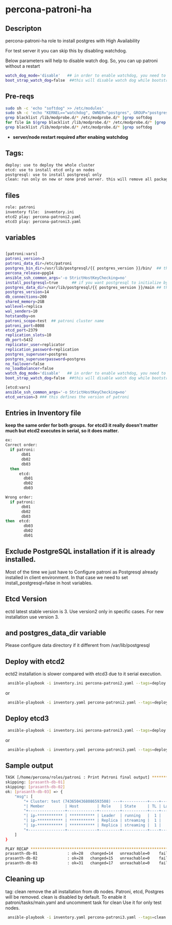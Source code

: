 # percona-patroni-ha

## Descripton ##
percona-patroni-ha role to install postgres with High Availability

For test server it you can skip this by disabling watchdog.

Below parameters will help to disable watch dog. So, you can up patroni without a restart

```bash
watch_dog_mode='disable'   ## in order to enable watchdog, you need to follow prereq steps to enable watch dod at OS level.
boot_strap_watch_dog=false  ##this will disable watch dog while bootstraping postgres
```

## Pre-reqs ##

```bash
sudo sh -c 'echo "softdog" >> /etc/modules'
sudo sh -c 'echo "KERNEL=="watchdog", OWNER="postgres", GROUP="postgres"" >> /etc/udev/rules.d/61-watchdog.rules'
grep blacklist /lib/modprobe.d/* /etc/modprobe.d/* |grep softdog
for file in $(grep blacklist /lib/modprobe.d/* /etc/modprobe.d/* |grep softdog|cut -d":" -f1); do sed -i 's/softdog//g' $file;done
grep blacklist /lib/modprobe.d/* /etc/modprobe.d/* |grep softdog
```

- **server/node restart required after enabing watchdog**

## Tags: ##
```bash
deploy: use to deploy the whole cluster
etcd: use to install etcd only on nodes
postgresql: use to install postgresql only
clean: run only on new or none prod server. this will remove all packages and delete postgres direcotry (/var/lib/postgresql/)
```
## files ##
```bash
role: patroni
inventory file:  inventory.ini
etcd2 play: percona-patroni2.yaml
etcd3 play: percona-patroni3.yaml
```
## variables ##
```bash

[patroni:vars]
patroni_version=3
patroni_data_dir=/etc/patroni
postgres_bin_dir=/usr/lib/postgresql/{{ postgres_version }}/bin/  ## this is needed for patroni configuration
percona_release=ppg14
ansible_ssh_common_args='-o StrictHostKeyChecking=no'
install_postgresql=true      ## if you want postgresql to initialize by patroni. If postgresql already install make it false
postgres_data_dir=/var/lib/postgresql/{{ postgres_version }}/main ## this is needed for patroni configuration
postgres_version=14
db_connections=200
shared_memory=2GB
wallevel=replica
wal_senders=10
hotstandby=on
patroni_scope=test  ## patroni cluster name
patroni_port=8008
etcd_port=2379
replication_slots=10
db_port=5432
replicator_user=replicator
replication_password=replication
postgres_superuser=postgres
postgres_superuserpassword=postgres
no_failover=false
no_loadbalancer=false
watch_dog_mode='disable'   ## in order to enable watchdog, you need to follow prereq steps to enable watch dod at OS level.
boot_strap_watch_dog=false  ##this will disable watch dog while bootstraping postgres

[etcd:vars]
ansible_ssh_common_args='-o StrictHostKeyChecking=no'
etcd_version=3 ### this defines the version of patroni
```
## Entries in Inventory file ##

**keep the same order for both groups.**
**for etcd3 it really doesn't matter much but etcd2 executes in serial, so it does matter.**

```bash
ex:
Correct order:
  if patroni:
       db01
       db02
       db03
  then
      etcd:
        db01
        db02
        db03

Wrong order:
  if patroni:
       db01
       db02
       db03
then  etcd:
        db03
        db02
        db01
```

## Exclude PostgreSQL installation if it is already installed. ##

Most of the time we just have to Configure patroni as Postgresql already installed in client environment. 
In that case we need to set install_postgresql=false in host variables.

## Etcd Version ##

ectd latest stable version is 3. Use version2 only in specific cases. For new installation use version 3.

##  and postgres_data_dir variable ##
Please configure data directory if it different from /var/lib/postgresql

## Deploy with etcd2 ##

ectd2 installation is slower compared with etcd3 due to it serial execution.

  ```bash
   ansible-playbook -i inventory.ini percona-patroni2.yaml --tags=deploy
   ```
or
  ```bash
   ansible-playbook -i inventory.yaml percona-patroni2.yaml --tags=deploy
   ```
## Deploy etcd3 ##
  ```bash
   ansible-playbook -i inventory.ini percona-patroni3.yaml --tags=deploy
   ```
or
  ```bash
   ansible-playbook -i inventory.yaml percona-patroni3.yaml --tags=deploy
   ```


## Sample output ##
```bash
TASK [/home/percona/roles/patroni : Print Patroni final output] *****************************************************************************************************************************************************************************************
skipping: [prasanth-db-01]
skipping: [prasanth-db-02]
ok: [prasanth-db-03] => {
    "msg": [
        "+ Cluster: test (7436504368086593508) ---+-----------+----+-----------+",
        "| Member         | Host        | Role    | State     | TL | Lag in MB |",
        "+----------------+-------------+---------+-----------+----+-----------+",
        "| ip-*********** | *********** | Leader  | running   |  1 |           |",
        "| ip-*********** | *********** | Replica | streaming |  1 |         0 |",
        "| ip-*********** | *********** | Replica | streaming |  1 |         0 |",
        "+----------------+-------------+---------+-----------+----+-----------+"
    ]
}

PLAY RECAP **********************************************************************************************************************************************************************************************************************************************
prasanth-db-01             : ok=28   changed=14   unreachable=0    failed=0    skipped=19   rescued=0    ignored=2
prasanth-db-02             : ok=28   changed=15   unreachable=0    failed=0    skipped=19   rescued=0    ignored=1
prasanth-db-03             : ok=31   changed=17   unreachable=0    failed=0    skipped=16   rescued=0    ignored=1
```


## Cleaning up ##
tag: clean remove the all installation from db nodes. Patroni, etcd, Postgres will be removed.
     clean is disabled by default. To enable it patroni/tasks/main.yaml and uncomment task for clean
     Use it for only test nodes.

  ```bash
   ansible-playbook -i inventory.yaml percona-patroni3.yaml --tags=clean
   ```




